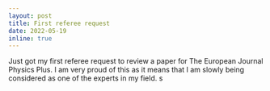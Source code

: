 ```yaml
---
layout: post
title: First referee request
date: 2022-05-19
inline: true
---
```


Just got my first referee request to review a paper for The European Journal Physics Plus. I am very proud of this as it means that I am slowly being considered as one of the experts in my field. s
